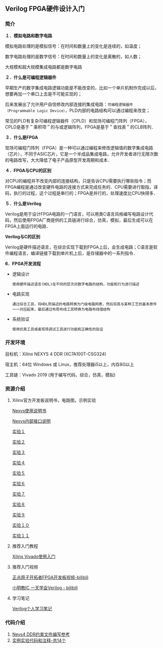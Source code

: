 ## Verilog  FPGA硬件设计入门

### 简介

**１．模拟电路和数字电路**

模拟电路处理的是模拟信号：在时间和数量上的变化是连续的，如温度；

数字电路处理的是数字信号：在时间和数量上的变化是离散的，如人数；

大规模和超大规模集成电路都是数字电路

**２．什么是可编程逻辑器件**

早期生产的数字集成电路逻辑功能是不能改变的，比如一个单片机制作完成以后，想要再加一个串口上去是不可能实现的；

后来发展出了允许用户自信修改内部连接的集成电路：`可编程逻辑器件（Programmable Logic Device）`，PLD内部的电路结构可以通过编程来改变；

常见的PLD有复杂可编程逻辑器件（CPLD）和现场可编程门阵列（FPGA），CPLD是基于＂乘积项＂的与或逻辑阵列，FPGA是基于＂查找表＂的CLB阵列．

**３．什么是FPGA**

现场可编程门阵列（FPGA）是一种可以通过编程来修改逻辑值的数字集成电路（芯片），不同于ASIC芯片，它是一个半成品集成电路，允许开发者进行无限次数的电路改写，大大降低了电子产品原型开发周期和成本．

**４．FPGA与CPU的区别**

对CPU的编程并不改变内部的连接结构，只是告诉CPU需要执行哪些指令；而FPGA编程是通过改变硬件电路的连接方式来完成任务的．CPU需要进行取指，译码，执行的过程，这个过程是串行的；FPGA是并行的，处理速度比CPU快得多．

**５．什么是Verilog**

Verilog是用于设计FPGA电路的一门语言，可以用类C语言风格编写电路设计代码，然后使用FPGA厂商提供的工具链进行综合，仿真，模拟，最后生成可以在FPGA上面运行的电路．

**Verilog与C的区别**

Verilog是硬件描述语言，在综合实现下载到FPGA上后，会生成电路；C语言是软件编程语言，编译链接下载到单片机上后，是存储器中的一系列指令．

**6．FPGA开发流程**

- 逻辑设计

  ```
  使用硬件描述语言(HDL)在不同的层次对数字电路的结构，功能和行为进行描述
  ```

- 电路实现

  ```
  通过综合工具，将HDL所描述的电路转换为门级电路网表，然后将其与某种工艺的基本原件一一对应起来，最后通过布局布线工具转换为电路布线借结构
  ```

- 系统验证

  ```
  使用仿真工具或者现场调试工具进行功能和正确性的验证
  ```

  

### 开发环境

目标机：Xilinx NEXYS 4 DDR (XC7A100T-CSG324)

宿主机：64位  Windows 或 Linux，推荐处理器i5以上，内存8G以上

工具链：Vivado 2019 (用于编写代码，综合，仿真，模拟)



### 资源介绍

1. Xilinx官方开发板说明书，电路图，示例实验

   [Nexys使用说明书](resourses/Nexys4UserManaual.pdf )

   [Nexys内部接口说明](resourses/Nexys4Circuit.pdf)

   [实验１](resourses/lab1.pdf)

   [实验２](resourses/lab2.pdf)

   [实验３](resourses/lab3.pdf)

   [实验４](resourses/lab4.pdf)

   [实验５](resourses/lab5.pdf)

   [实验６](resourses/lab6.pdf)

   [实验７](resourses/lab7.pdf)

   [实验８](resourses/lab8.pdf)

   [实验９](resourses/lab9.pdf)

   [实验１０](resourses/lab10.pdf)

   [实验１１](resourses/lab11.pdf)

2. 推荐入门教程

   [Xilinx Vivado使用入门](<http://www.paincker.com/category/hacker/embedded/pld>)

3. 推荐入门视频

   [正点原子开拓者FPGA开发板视频-bilibili](<https://www.bilibili.com/video/av46679537>)

   [小明教IC 一天学会Verilog - bilibili](<https://www.bilibili.com/video/av10522456>)

4. 学习笔记

   [Verilog个人学习笔记](Notes.md)



### 代码介绍

1. [Neys4 DDR约束文件编写参考](Nexys4DDR_Master.xdc)
2. [实例实验代码和注释-共14个](codes)





